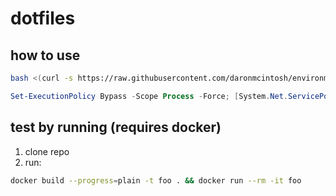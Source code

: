 # dotfiles

## how to use

```sh
bash <(curl -s https://raw.githubusercontent.com/daronmcintosh/environment-setup/main/linux-setup.sh?token=GHSAT0AAAAAAB5LUKUUASVXHMBUJC4V5UDYY6AIDKA)
```

```ps1
Set-ExecutionPolicy Bypass -Scope Process -Force; [System.Net.ServicePointManager]::SecurityProtocol = [System.Net.ServicePointManager]::SecurityProtocol -bor 3072; iex ((New-Object System.Net.WebClient).DownloadString('https://raw.githubusercontent.com/daronmcintosh/environment-setup/main/windows-setup.ps1'))
```

## test by running (requires docker)

1. clone repo
2. run:

```sh
docker build --progress=plain -t foo . && docker run --rm -it foo
```

